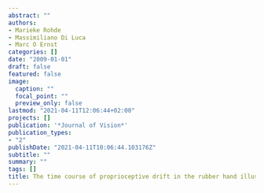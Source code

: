 ```yaml
---
abstract: ""
authors:
- Marieke Rohde
- Massimiliano Di Luca
- Marc O Ernst
categories: []
date: "2009-01-01"
draft: false
featured: false
image:
  caption: ""
  focal_point: ""
  preview_only: false
lastmod: "2021-04-11T12:06:44+02:00"
projects: []
publication: '*Journal of Vision*'
publication_types:
- "2"
publishDate: "2021-04-11T10:06:44.103176Z"
subtitle: ""
summary: ""
tags: []
title: The time course of proprioceptive drift in the rubber hand illusion
---
```

